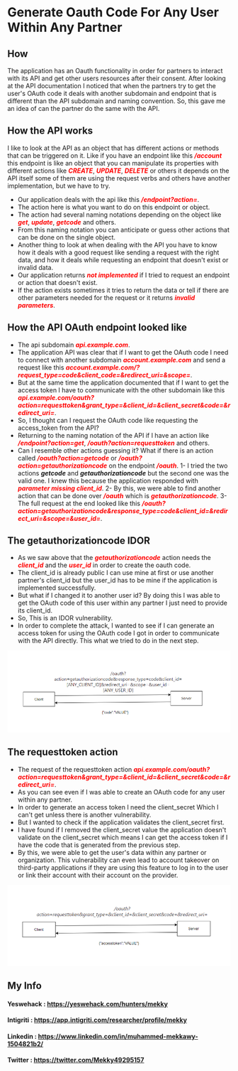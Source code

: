 # Generate Oauth Code For Any User Within Any Partner

## How

The application has an Oauth functionality in order for partners to interact with its API and get other users resources after their consent. After looking at
the API documentation I noticed that when the partners try to get the user's OAuth code it deals with another subdomain and endpoint that is different than the
API subdomain and naming convention. So, this gave me an idea of can the partner do the same with the API.

## How the API works

I like to look at the API as an object that has different actions or methods that can be triggered on it. Like if you have an endpoint like this <span style="color:red">***/account***</span>
this endpoint is like an object that you can manipulate its properties with different actions like <span style="color:red">***CREATE***</span>, <span style="color:red">***UPDATE***</span>, <span style="color:red">***DELETE***</span>
or others it depends on the API itself some of them are using the request verbs and others have another implementation, but we have to try.

- Our application deals with the api like this <span style="color:red">***/endpoint?action=***</span>.
- The action here is what you want to do on this endpoint or object.
- The action had several naming notations depending on the object like <span style="color:red">***get***</span>, <span style="color:red">***update***</span>, <span style="color:red">***getcode***</span> and others.
- From this naming notation you can anticipate or guess other actions that can be done on the single object.
- Another thing to look at when dealing with the API you have to know how it deals with a good request like sending a request with the right data, and how it deals while requesting an endpoint that doesn't exist or invalid data.
- Our application returns <span style="color:red">***not implemented***</span> if I tried to request an endpoint or action that doesn't exist.
- If the action exists sometimes it tries to return the data or tell if there are other parameters needed for the request or it returns <span style="color:red">***invalid parameters***</span>.


## How the API OAuth endpoint looked like

- The api subdomain <span style="color:red">***api.example.com***</span>.
- The application API was clear that if I want to get the OAuth code I need to connect with another subdomain <span style="color:red">***account.example.com***</span> and send a request like this <span style="color:red">***account.example.com/?request_type=code&client_code=&redirect_uri=&scope=***</span>.
- But at the same time the application documented that if I want to get the access token I have to communicate with the other subdomain like this <span style="color:red">***api.example.com/oauth?action=requesttoken&grant_type=&client_id=&client_secret&code=&redirect_uri=***</span>.
- So, I thought can I request the OAuth code like requesting the access_token from the API?
- Returning to the naming notation of the API if I have an action like <span style="color:red">***/endpoint?action=get***</span>, <span style="color:red">***/oauth?action=requesttoken***</span> and others.
- Can I resemble other actions guessing it? What if there is an action called <span style="color:red">***/oauth?action=getcode***</span> or <span style="color:red">***/oauth?action=getauthorizationcode***</span> on the endpoint <span style="color:red">***/oauth***</span>.
  1- I tried the two actions ***getcode*** and ***getauthorizationcode*** but the second one was the valid one. I knew this because the application responded with <span style="color:red">***parameter missing client_id***</span>.
  2- By this, we were able to find another action that can be done over <span style="color:red">***/oauth***</span> which is <span style="color:red">***getauthorizationcode***</span>.
 3- The full request at the end looked like this <span style="color:red">***/oauth?action=getauthorizationcode&response_type=code&client_id=&redirect_uri=&scope=&user_id=***</span>.

## The getauthorizationcode IDOR

- As we saw above that the <span style="color:red">***getauthorizationcode***</span> action needs the <span style="color:red">***client_id***</span> and the <span style="color:red">***user_id***</span> in order to create the oauth code.
- The client_id is already public I can use mine at first or use another partner's client_id but the user_id has to be mine if the application is implemented successfully.
- But what if I changed it to another user id? By doing this I was able to get the OAuth code of this user within any partner I just need to provide its client_id.
- So, This is an IDOR vulnerability.
- In order to complete the attack, I wanted to see if I can generate an access token for using the OAuth code I got in order to communicate with the API directly. This what we tried to do in the next step.

 ![alt text](get_authorization_code.png)

## The requesttoken action 

- The request of the requesttoken action <span style="color:red">***api.example.com/oauth?action=requesttoken&grant_type=&client_id=&client_secret&code=&redirect_uri=***</span>.
- As you can see even if I was able to create an OAuth code for any user within any partner.
- In order to generate an access token I need the client_secret Which I can't get unless there is another vulnerability.
- But I wanted to check if the application validates the client_secret first.
- I have found if I removed the client_secret value the application doesn't validate on the client_secret which means I can get the access token if I have the code that is generated from the previous step.
- By this, we were able to get the user's data within any partner or organization. This vulnerability can even lead to account takeover on third-party applications if they are using this feature to log in to the user or link their account with their account on the provider.

 ![alt text](requesttoken.png)


## My Info
  
#### Yeswehack  : <a href="https://yeswehack.com/hunters/mekky">https://yeswehack.com/hunters/mekky</a>

#### Intigriti  : <a href="https://app.intigriti.com/researcher/profile/mekky">https://app.intigriti.com/researcher/profile/mekky</a>

#### Linkedin   : <a href="https://www.linkedin.com/in/muhammed-mekkawy-1504821b2/">https://www.linkedin.com/in/muhammed-mekkawy-1504821b2/</a>

#### Twitter    : <a href="https://twitter.com/Mekky49295157">https://twitter.com/Mekky49295157</a>
